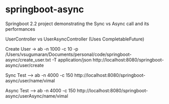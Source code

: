 # springboot-async
Springboot 2.2 project demonstrating the Sync vs Async call and its performances

UserController vs UserAsyncController (Uses CompletableFuture)


Create User -> ab -n 1000 -c 10 -p /Users/vsugumaran/Documents/personal/code/springboot-async/create_user.txt -T application/json  http://localhost:8080/springboot-async/user/create


Sync Test --> ab -n 4000 -c 150 http://localhost:8080/springboot-async/user/name/vimal

Async Test --> ab -n 4000 -c 150 http://localhost:8080/springboot-async/userAsync/name/vimal
